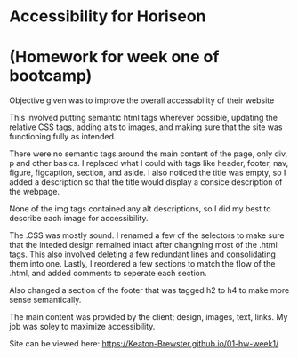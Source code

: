 # Accessibility for Horiseon
(Homework for week one of bootcamp)
===========================================
Objective given was to improve the overall accessability of their website

This involved putting semantic html tags wherever possible, updating the relative CSS tags, adding alts to images, and making sure that the site was functioning fully as intended.

There were no semantic tags around the main content of the page, only div, p and other basics. 
I replaced what I could with tags like header, footer, nav, figure, figcaption, section, and aside.
I also noticed the title was empty, so I added a description so that the title would display a consice description of the webpage.

None of the img tags contained any alt descriptions, so I did my best to describe each image for accessibility. 

The .CSS was mostly sound. I renamed a few of the selectors to make sure that the inteded design remained intact after changning most of the .html tags. This also involved deleting a few redundant lines and consolidating them into one. Lastly, I reordered a few sections to match the flow of the .html, and added comments to seperate each section.

Also changed a section of the footer that was tagged h2 to h4 to make more sense semantically.

The main content was provided by the client; design, images, text, links. 
My job was soley to maximize accessibility. 

Site can be viewed here: https://Keaton-Brewster.github.io/01-hw-week1/


